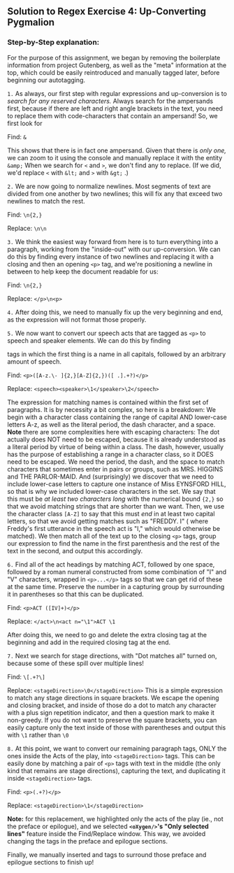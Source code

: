 ## Solution to Regex Exercise 4: Up-Converting Pygmalion ##
### Step-by-Step explanation: ###

For the purpose of this assignment, we began by removing the boilerplate information from project Gutenberg, as well as the "meta" information at the top, which
 could be easily reintroduced and manually tagged later, before beginning our autotagging.



`1.` As always, our first step with regular expressions and up-conversion is to *search for any reserved characters.* Always search for the ampersands first, because if there are left and right angle brackets in the text, you need to replace them with code-characters that contain an ampersand! So, we first look for

Find: `&`

This shows that there is in fact one ampersand. Given that there is *only one,* we can zoom to it using the console and manually replace it with the entity `&amp;`
When we search for `<` and `>`, we don't find any to replace. (If we did, we'd replace `<` with `&lt;` and `>` with `&gt;` .)

`2.` We are now going to normalize newlines. Most segments of text are divided from one another by two newlines; this will fix any that exceed two newlines to match 
the rest. 

Find: `\n{2,}`

Replace: `\n\n`

`3.` We think the easiest way forward from here is to turn everything into a paragraph, working from the "inside-out" with our up-conversion. We can do this by finding every instance of two newlines and replacing it with a closing and then 
an opening `<p>` tag, and we're positioning a newline in between to help keep the document readable for us: 

 
Find: `\n{2,}`

Replace: `</p>\n<p>`



`4.` After doing this, we need to manually fix up the very beginning and end, as the expression will not 
format those properly. 


`5.` We now want to convert our speech acts that are tagged as `<p>` to speech and speaker elements. We can do this by finding <p> tags in which the first thing is a name in all 
capitals, followed by an arbitrary amount of speech.


Find: `<p>([A-z.\- ]{2,}[A-Z]{2,})([ .].+?)</p>`

Replace: `<speech><speaker>\1</speaker>\2</speech>` 


The expression for matching names is contained within the first set of paragraphs. It is by necessity a bit complex, so 
here is a breakdown: We begin with a character class containing the range of capital AND lower-case letters A-z, as well as the literal period, the dash character, and a space. **Note** there are some complexities here with escaping characters: 
The dot actually does NOT need to be escaped, because it is already understood as a literal period by virtue of being within a class. 
The dash, however, usually has the purpose of establishing a range in a character 
class, so it DOES need to be escaped. We need the period, the dash, and the space to match characters that sometimes enter in pairs or groups, such as MRS. HIGGINS and THE PARLOR-MAID. And (surprisingly) we discover that we need to include lower-case letters to capture one instance of Miss EYNSFORD HILL, so that is why we included lower-case characters in the set. 
We say that this must be *at least two characters long* with the numerical bound `{2,}` so that we avoid matching strings that are shorter than 
we want. Then, we use the character class `[A-Z]` to say that this must *end* in at least two capital letters, so that we avoid getting matches such as "FREDDY. I" (
where Freddy's first utterance in the speech act is "I," which would otherwise be matched). We then match all of the text up to the closing `<p>` tags, group
 our expression to find the name in the first parenthesis and the rest of the text in the second, and output this accordingly. 



`6.` Find all of the act headings by matching ACT, followed by one space, followed by a roman numeral constructed from some combination of "I" and "V" characters, wrapped in `<p>...</p>` tags so that we can get rid of these at the same time. Preserve 
the number in a capturing group by surrounding it in parentheses so that this can be duplicated.

Find: `<p>ACT ([IV]+)</p>`

Replace: `</act>\n<act n="\1">ACT \1`


After doing this, we need to go and delete
 the extra closing <act> tag at the beginning and add in the required closing <act> tag at the end. 


`7.` Next we search for stage directions, with "Dot matches all" turned on, because some of these spill over multiple lines!

Find: `\[.+?\]`

Replace: `<stageDirection>\0</stageDirection>`
This is a simple expression to match any stage directions in square brackets. We escape the opening and closing bracket, and inside of those do a dot to match any character 
with a plus sign repetition indicator, and then a question mark to make it non-greedy. If you do not want to preserve the square brackets, you can easily capture only the text 
inside of those with parentheses and output this with `\1` rather than `\0` 


`8.` At this point, we want to convert our remaining paragraph tags, ONLY the ones inside the Acts of the play, into `<stageDirection>` tags. This can be easily done 
by matching a pair of `<p>` tags with text in the middle (the only kind that remains are stage directions), capturing the text, and duplicating it inside `<stageDirection>` tags.

Find: `<p>(.+?)</p>`

Replace: `<stageDirection>\1</stageDirection>`

 **Note:** for this replacement, we highlighted only the acts of the play (ie., not the preface or epilogue), and we selected **`<oXygen/>`'s "Only selected lines"** feature inside the Find/Replace window. 
This way, we avoided changing the tags in the preface and epilogue sections. 

Finally, we manually inserted <preface> and <outro> tags to surround those preface and epilogue sections to finish up!


